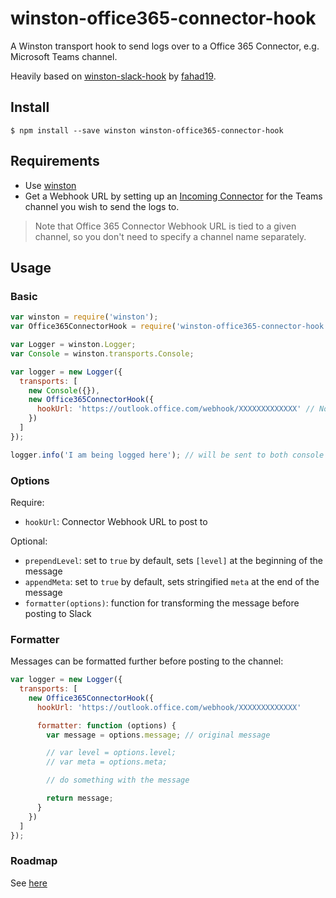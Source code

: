# winston-office365-connector-hook
A Winston transport hook to send logs over to a Office 365 Connector, e.g. Microsoft Teams channel.

Heavily based on [winston-slack-hook](https://github.com/fahad19/winston-slack-hook) by [fahad19](https://github.com/fahad19).

## Install

```
$ npm install --save winston winston-office365-connector-hook
```

## Requirements

* Use [winston](https://github.com/winstonjs/winston)
* Get a Webhook URL by setting up an [Incoming Connector](https://msdn.microsoft.com/en-us/microsoft-teams/connectors) for the Teams channel you wish to send the logs to. 

> Note that Office 365 Connector Webhook URL is tied to a given channel, so you don't need to specify a channel name separately.

## Usage

### Basic

```js
var winston = require('winston');
var Office365ConnectorHook = require('winston-office365-connector-hook');

var Logger = winston.Logger;
var Console = winston.transports.Console;

var logger = new Logger({
  transports: [
    new Console({}),
    new Office365ConnectorHook({
      hookUrl: 'https://outlook.office.com/webhook/XXXXXXXXXXXXX' // No need for a channel name
    })
  ]
});

logger.info('I am being logged here'); // will be sent to both console and Teams channel
```

### Options

Require:

* `hookUrl`: Connector Webhook URL to post to

Optional:

* `prependLevel`: set to `true` by default, sets `[level]` at the beginning of the message
* `appendMeta`: set to `true` by default, sets stringified `meta` at the end of the message
* `formatter(options)`: function for transforming the message before posting to Slack

### Formatter

Messages can be formatted further before posting to the channel:

```js
var logger = new Logger({
  transports: [
    new Office365ConnectorHook({
      hookUrl: 'https://outlook.office.com/webhook/XXXXXXXXXXXXX'

      formatter: function (options) {
        var message = options.message; // original message

        // var level = options.level;
        // var meta = options.meta;

        // do something with the message

        return message;
      }
    })
  ]
});
```
### Roadmap
See [here](ROADMAP.md)